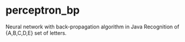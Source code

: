 # perceptron_bp
Neural network with back-propagation algorithm in Java
Recognition of {A,B,C,D,E} set of letters.

